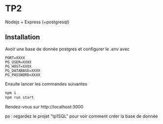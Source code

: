 # TP2 

Nodejs + Express (+postgresql)

## Installation

Avoir une base de donnée postgres et configurer le .env avec 
```
PORT=XXXX
PG_USER=XXXX
PG_HOST=XXXX
PG_DATABASE=XXXX
PG_PASSWORD=XXXX
```

Ensuite lancer les commandes suivantes
```bash
npm i
npm run start
```

Rendez-vous sur http://localhost:3000

ps : regardez le projet "tp1SQL" pour voir comment créer la base de donnée